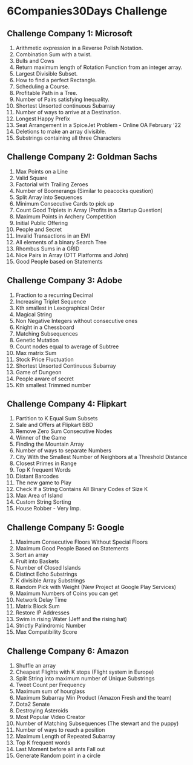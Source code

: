 # 6Companies30Days Challenge

## Challenge Company 1: Microsoft

1. Arithmetic expression in a Reverse Polish Notation.
2. Combination Sum with a twist.
3. Bulls and Cows
4. Return maximum length of Rotation Function from an integer array.
5. Largest Divisible Subset.
6. How to find a perfect Rectangle.
7. Scheduling a Course.
8. Profitable Path in a Tree.
9. Number of Pairs satisfying Inequality.
10. Shortest Unsorted continuous Subarray
11. Number of ways to arrive at a Destination.
12. Longest Happy Prefix
13. Seat Arrangement in a SpiceJet Problem - Online OA February ‘22
14. Deletions to make an array divisible.
15. Substrings containing all three Characters

## Challenge Company 2: Goldman Sachs

1. Max Points on a Line
2. Valid Square
3. Factorial with Trailing Zeroes
4. Number of Boomerangs (Similar to peacocks question)
5. Split Array into Sequences
6. Minimum Consecutive Cards to pick up
7. Count Good Triplets in Array (Profits in a Startup Question)
8. Maximum Points in Archery Competition
9. Initial Public Offering
10. People and Secret
11. Invalid Transactions in an EMI
12. All elements of a binary Search Tree
13. Rhombus Sums in a GRID
14. Nice Pairs in Array (OTT Platforms and John)
15. Good People based on Statements

## Challenge Company 3: Adobe

1. Fraction to a recurring Decimal
2. Increasing Triplet Sequence
3. Kth smallest in Lexographical Order
4. Magical String
5. Non Negative Integers without consecutive ones
6. Knight in a Chessboard
7. Matching Subsequences
8. Genetic Mutation
9. Count nodes equal to average of Subtree
10. Max matrix Sum
11. Stock Price Fluctuation
12. Shortest Unsorted Continuous Subarray
13. Game of Dungeon
14. People aware of secret
15. Kth smallest Trimmed number

## Challenge Company 4: Flipkart

1. Partition to K Equal Sum Subsets
2. Sale and Offers at Flipkart BBD
3. Remove Zero Sum Consecutive Nodes
4. Winner of the Game
5. Finding the Mountain Array
6. Number of ways to separate Numbers
7. City With the Smallest Number of Neighbors at a Threshold Distance
8. Closest Primes in Range
9. Top K frequent Words
10. Distant Barcodes
11. The new game to Play
12. Check If a String Contains All Binary Codes of Size K
13. Max Area of Island
14. Custom String Sorting
15. House Robber - Very Imp.

## Challenge Company 5: Google

1. Maximum Consecutive Floors Without Special Floors
2. Maximum Good People Based on Statements
3. Sort an array
4. Fruit into Baskets
5. Number of Closed Islands
6. Distinct Echo Substrings
7. K divisible Array Substrings
8. Random Pick with Weight (New Project at Google Play Services)
9. Maximum Numbers of Coins you can get
10. Network Delay Time
11. Matrix Block Sum
12. Restore IP Addresses
13. Swim in rising Water (Jeff and the rising hat)
14. Strictly Palindromic Number
15. Max Compatibility Score

## Challenge Company 6: Amazon

1. Shuffle an array
2. Cheapest Flights with K stops (Flight system in Europe)
3. Split String into maximum number of Unique Substrings
4. Tweet Count per Frequency
5. Maximum sum of hourglass
6. Maximum Subarray Min Product (Amazon Fresh and the team)
7. Dota2 Senate
8. Destroying Asteroids
9. Most Popular Video Creator
10. Number of Matching Subsequences (The stewart and the puppy)
11. Number of ways to reach a position
12. Maximum Length of Repeated Subarray
13. Top K frequent words
14. Last Moment before all ants Fall out
15. Generate Random point in a circle


